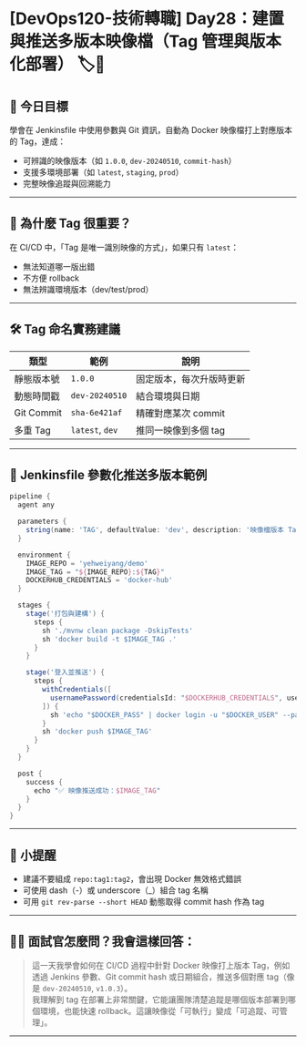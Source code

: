 # [DevOps120-技術轉職] Day28：建置與推送多版本映像檔（Tag 管理與版本化部署） 🏷️🐳

## 🎯 今日目標

學會在 Jenkinsfile 中使用參數與 Git 資訊，自動為 Docker 映像檔打上對應版本的 Tag，達成：

- 可辨識的映像版本（如 `1.0.0`, `dev-20240510`, `commit-hash`）
- 支援多環境部署（如 `latest`, `staging`, `prod`）
- 完整映像追蹤與回溯能力

---

## 🧩 為什麼 Tag 很重要？

在 CI/CD 中，「Tag 是唯一識別映像的方式」，如果只有 `latest`：

- 無法知道哪一版出錯
- 不方便 rollback
- 無法辨識環境版本（dev/test/prod）

---

## 🛠️ Tag 命名實務建議

| 類型       | 範例             | 說明                          |
|------------|------------------|-------------------------------|
| 靜態版本號 | `1.0.0`          | 固定版本，每次升版時更新     |
| 動態時間戳 | `dev-20240510`   | 結合環境與日期                |
| Git Commit | `sha-6e421af`    | 精確對應某次 commit           |
| 多重 Tag   | `latest`, `dev`  | 推同一映像到多個 tag          |

---

## 🧰 Jenkinsfile 參數化推送多版本範例

```groovy
pipeline {
  agent any

  parameters {
    string(name: 'TAG', defaultValue: 'dev', description: '映像檔版本 Tag')
  }

  environment {
    IMAGE_REPO = 'yehweiyang/demo'
    IMAGE_TAG = "${IMAGE_REPO}:${TAG}"
    DOCKERHUB_CREDENTIALS = 'docker-hub'
  }

  stages {
    stage('打包與建構') {
      steps {
        sh './mvnw clean package -DskipTests'
        sh 'docker build -t $IMAGE_TAG .'
      }
    }

    stage('登入並推送') {
      steps {
        withCredentials([
          usernamePassword(credentialsId: "$DOCKERHUB_CREDENTIALS", usernameVariable: 'DOCKER_USER', passwordVariable: 'DOCKER_PASS')
        ]) {
          sh 'echo "$DOCKER_PASS" | docker login -u "$DOCKER_USER" --password-stdin'
        }
        sh 'docker push $IMAGE_TAG'
      }
    }
  }

  post {
    success {
      echo "✅ 映像推送成功：$IMAGE_TAG"
    }
  }
}
```

---

## 🧠 小提醒

- 建議不要組成 `repo:tag1:tag2`，會出現 Docker 無效格式錯誤
- 可使用 dash（-）或 underscore（_）組合 tag 名稱
- 可用 `git rev-parse --short HEAD` 動態取得 commit hash 作為 tag

---

## 🧑‍💼 面試官怎麼問？我會這樣回答：

> 這一天我學會如何在 CI/CD 過程中針對 Docker 映像打上版本 Tag，例如透過 Jenkins 參數、Git commit hash 或日期組合，推送多個對應 tag（像是 `dev-20240510`, `v1.0.3`）。  
> 我理解到 tag 在部署上非常關鍵，它能讓團隊清楚追蹤是哪個版本部署到哪個環境，也能快速 rollback。這讓映像從「可執行」變成「可追蹤、可管理」。

---

